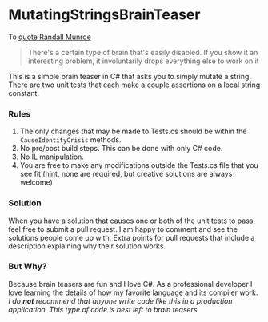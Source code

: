 # MutatingStringsBrainTeaser

To [quote Randall Munroe](http://xkcd.com/356/)
> There's a certain type of brain that's easily disabled. If you show it an interesting problem, it involuntarily drops everything else to work on it

This is a simple brain teaser in C# that asks you to simply mutate a string.
There are two unit tests that each make a couple assertions on a local string constant.

### Rules
1. The only changes that may be made to Tests.cs should be within the `CauseIdentityCrisis` methods.
2. No pre/post build steps. This can be done with only C# code.
3. No IL manipulation.
4. You are free to make any modifications outside the Tests.cs file that you see fit (hint, none are required, but creative solutions are always welcome)

### Solution
When you have a solution that causes one or both of the unit tests to pass, feel free to submit a pull request. I am happy to comment and see the solutions people come up with. Extra points for pull requests that include a description explaining why their solution works.

### But Why?
Because brain teasers are fun and I love C#. As a professional developer I love learning the details of how my favorite language and its compiler work. 
*I do __not__ recommend that anyone write code like this in a production application. This type of code is best left to brain teasers.*
